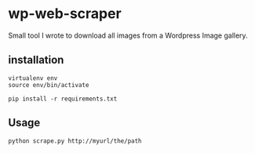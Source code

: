 wp-web-scraper
==============

Small tool I wrote to download all images from a 
Wordpress Image gallery.

## installation

```
virtualenv env
source env/bin/activate

pip install -r requirements.txt
```


## Usage

```
python scrape.py http://myurl/the/path
```

